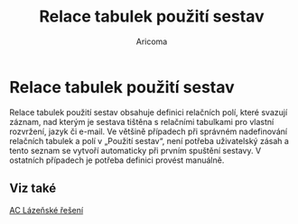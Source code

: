﻿---
    title: "Relace tabulek použití sestav"
    author: Aricoma
    ms.date: 04/30/2018
    ms.topic: article
    ms.prod: dynamics-nav-2017
    ms.contentlocale: cs-cz
    ms.lasthandoff: 04/30/2018
---

# Relace tabulek použití sestav
Relace tabulek použití sestav obsahuje definici relačních polí, které svazují záznam, nad kterým je sestava tištěna s relačními tabulkami pro vlastní rozvržení, jazyk či e-mail. Ve většině případech při správném nadefinování relačních tabulek a polí v „Použití sestav“, není potřeba uživatelský zásah a tento seznam se vytvoří automaticky při prvním spuštění sestavy. V ostatních případech je potřeba definici provést manuálně.  

## <a name="see-also"></a>Viz také
[AC Lázeňské řešení](spa-solution.md)